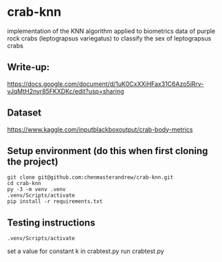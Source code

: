 # crab-knn
implementation of the KNN algorithm applied to biometrics data of purple rock crabs (leptograpsus variegatus) to classify the sex of leptograpsus crabs

## Write-up:
https://docs.google.com/document/d/1uK0CxXXiHFax31C6Azo5iRrv-vJqMtH2nyr85FKXDKc/edit?usp=sharing

## Dataset
https://www.kaggle.com/inputblackboxoutput/crab-body-metrics

## Setup environment (do this when first cloning the project)
```shell
git clone git@github.com:chenmasterandrew/crab-knn.git
cd crab-knn
py -3 -m venv .venv
.venv/Scripts/activate
pip install -r requirements.txt
```

## Testing instructions
```shell
.venv/Scripts/activate
```
set a value for constant k in crabtest.py
run crabtest.py
